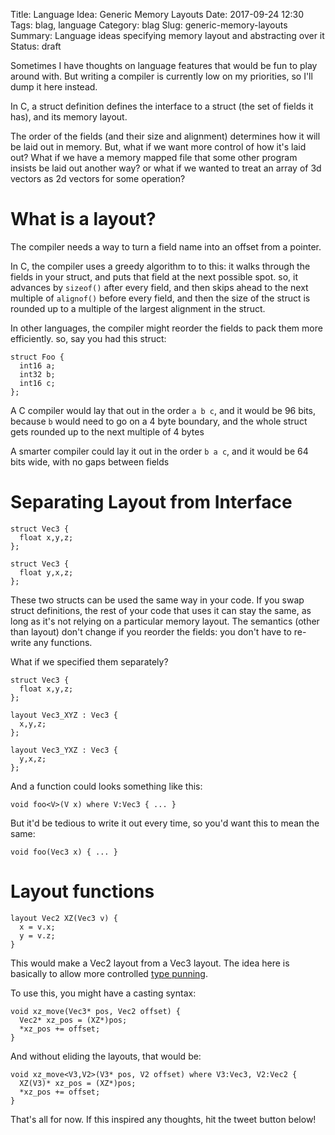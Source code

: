 Title: Language Idea: Generic Memory Layouts
Date: 2017-09-24 12:30
Tags: blag, language
Category: blag
Slug: generic-memory-layouts
Summary: Language ideas specifying memory layout and abstracting over it
Status: draft

Sometimes I have thoughts on language features that would be fun to play around with. But writing a compiler is currently low on my priorities, so I'll dump it here instead.

In C, a struct definition defines the interface to a struct (the set of fields it has), and its memory layout. 

The order of the fields (and their size and alignment) determines how it will be laid out in memory.
But, what if we want more control of how it's laid out? What if we have a memory mapped file that some other program insists be laid out another way? or what if we wanted to treat an array of 3d vectors as 2d vectors for some operation?

# What is a layout?

The compiler needs a way to turn a field name into an offset from a pointer.

In C, the compiler uses a greedy algorithm to to this: it walks through the fields in your struct, and puts that field at the next possible spot. so, it advances by `sizeof()` after every field, and then skips ahead to the next multiple of `alignof()` before every field, and then the size of the struct is rounded up to a multiple of the largest alignment in the struct.

In other languages, the compiler might reorder the fields to pack them more efficiently. so, say you had this struct:

```
struct Foo {
  int16 a;
  int32 b;
  int16 c;
};
```

A C compiler would lay that out in the order `a b c`, and it would be 96 bits, because `b` would need to go on a 4 byte boundary, and the whole struct gets rounded up to the next multiple of 4 bytes

A smarter compiler could lay it out in the order `b a c`, and it would be 64 bits wide, with no gaps between fields

# Separating Layout from Interface

```
struct Vec3 {
  float x,y,z;
};

struct Vec3 {
  float y,x,z;
};
```

These two structs can be used the same way in your code. 
If you swap struct definitions, the rest of your code that uses it can stay the same, as long as it's not relying on a particular memory layout. 
The semantics (other than layout) don't change if you reorder the fields: you don't have to re-write any functions. 

What if we specified them separately?

```
struct Vec3 {
  float x,y,z;
};

layout Vec3_XYZ : Vec3 {
  x,y,z;
};

layout Vec3_YXZ : Vec3 {
  y,x,z;
};
```

And a function could looks something like this:

```
void foo<V>(V x) where V:Vec3 { ... }
```

But it'd be tedious to write it out every time, so you'd want this to mean the same:

```
void foo(Vec3 x) { ... }
```

# Layout functions

```
layout Vec2 XZ(Vec3 v) {
  x = v.x;
  y = v.z;
}
```

This would make a Vec2 layout from a Vec3 layout. The idea here is basically to allow more controlled [type punning](https://en.wikipedia.org/wiki/Type_punning#Floating-point_example).

To use this, you might have a casting syntax:

```
void xz_move(Vec3* pos, Vec2 offset) {
  Vec2* xz_pos = (XZ*)pos;
  *xz_pos += offset;
}
```

And without eliding the layouts, that would be:

```
void xz_move<V3,V2>(V3* pos, V2 offset) where V3:Vec3, V2:Vec2 {
  XZ(V3)* xz_pos = (XZ*)pos;
  *xz_pos += offset;
}
```

That's all for now. If this inspired any thoughts, hit the tweet button below!
